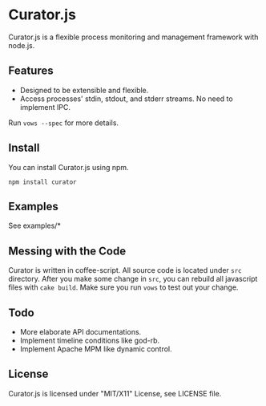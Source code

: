 Curator.js
==========

Curator.js is a flexible process monitoring and management framework with node.js.

Features
--------

* Designed to be extensible and flexible.
* Access processes' stdin, stdout, and stderr streams. No need to implement IPC.

Run `vows --spec` for more details.

Install
-------

You can install Curator.js using npm.

    npm install curator


Examples
--------

See examples/*

Messing with the Code
---------------------
Curator is written in coffee-script. All source code is located under `src`
directory. After you make some change in `src`, you can rebuild all javascript
files with `cake build`. Make sure you run `vows` to test out your change.

Todo
----

* More elaborate API documentations.
* Implement timeline conditions like god-rb.
* Implement Apache MPM like dynamic control.

License
-------
Curator.js is licensed under "MIT/X11" License, see LICENSE file.
